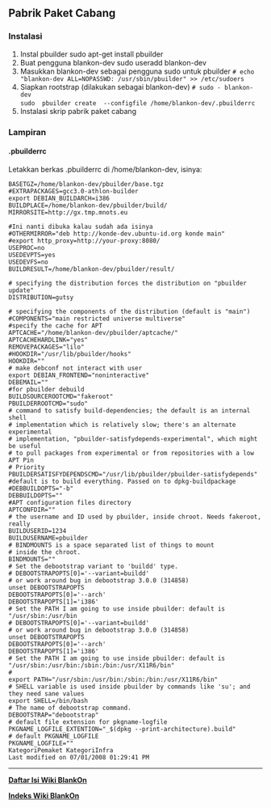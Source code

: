 ## Pabrik Paket Cabang
### Instalasi
   1. Instal pbuilder
      sudo apt-get install pbuilder
   2. Buat pengguna blankon-dev
      sudo useradd blankon-dev
   3. Masukkan blankon-dev sebagai pengguna sudo untuk pbuilder
      `# echo "blankon-dev ALL=NOPASSWD: /usr/sbin/pbuilder" >> /etc/sudoers`
   4. Siapkan rootstrap (dilakukan sebagai blankon-dev)
      `# sudo - blankon-dev`  
      `sudo  pbuilder create  --configfile /home/blankon-dev/.pbuilderrc`
   5. Instalasi skrip pabrik paket cabang

### Lampiran
#### .pbuilderrc

Letakkan berkas .pbuilderrc di /home/blankon-dev, isinya:

```
BASETGZ=/home/blankon-dev/pbuilder/base.tgz
#EXTRAPACKAGES=gcc3.0-athlon-builder
export DEBIAN_BUILDARCH=i386
BUILDPLACE=/home/blankon-dev/pbuilder/build/
MIRRORSITE=http://gx.tmp.mnots.eu

#Ini nanti dibuka kalau sudah ada isinya
#OTHERMIRROR="deb http://konde-dev.ubuntu-id.org konde main"
#export http_proxy=http://your-proxy:8080/
USEPROC=no
USEDEVPTS=yes
USEDEVFS=no
BUILDRESULT=/home/blankon-dev/pbuilder/result/

# specifying the distribution forces the distribution on "pbuilder update"
DISTRIBUTION=gutsy

# specifying the components of the distribution (default is "main")
#COMPONENTS="main restricted universe multiverse"
#specify the cache for APT
APTCACHE="/home/blankon-dev/pbuilder/aptcache/"
APTCACHEHARDLINK="yes"
REMOVEPACKAGES="lilo"
#HOOKDIR="/usr/lib/pbuilder/hooks"
HOOKDIR=""
# make debconf not interact with user
export DEBIAN_FRONTEND="noninteractive"
DEBEMAIL=""
#for pbuilder debuild
BUILDSOURCEROOTCMD="fakeroot"
PBUILDERROOTCMD="sudo"
# command to satisfy build-dependencies; the default is an internal shell
# implementation which is relatively slow; there's an alternate experimental
# implementation, "pbuilder-satisfydepends-experimental", which might be useful
# to pull packages from experimental or from repositories with a low APT Pin
# Priority
PBUILDERSATISFYDEPENDSCMD="/usr/lib/pbuilder/pbuilder-satisfydepends"
#default is to build everything. Passed on to dpkg-buildpackage
#DEBBUILDOPTS="-b"
DEBBUILDOPTS=""
#APT configuration files directory
APTCONFDIR=""
# the username and ID used by pbuilder, inside chroot. Needs fakeroot, really
BUILDUSERID=1234
BUILDUSERNAME=pbuilder
# BINDMOUNTS is a space separated list of things to mount
# inside the chroot.
BINDMOUNTS=""
# Set the debootstrap variant to 'buildd' type.
# DEBOOTSTRAPOPTS[0]='--variant=buildd'
# or work around bug in debootstrap 3.0.0 (314858)
unset DEBOOTSTRAPOPTS
DEBOOTSTRAPOPTS[0]='--arch'
DEBOOTSTRAPOPTS[1]='i386'
# Set the PATH I am going to use inside pbuilder: default is "/usr/sbin:/usr/bin
# DEBOOTSTRAPOPTS[0]='--variant=buildd'
# or work around bug in debootstrap 3.0.0 (314858)
unset DEBOOTSTRAPOPTS
DEBOOTSTRAPOPTS[0]='--arch'
DEBOOTSTRAPOPTS[1]='i386'
# Set the PATH I am going to use inside pbuilder: default is "/usr/sbin:/usr/bin:/sbin:/bin:/usr/X11R6/bin"
#
export PATH="/usr/sbin:/usr/bin:/sbin:/bin:/usr/X11R6/bin"
# SHELL variable is used inside pbuilder by commands like 'su'; and they need sane values
export SHELL=/bin/bash
# The name of debootstrap command.
DEBOOTSTRAP="debootstrap"
# default file extension for pkgname-logfile
PKGNAME_LOGFILE_EXTENTION="_$(dpkg --print-architecture).build"
# default PKGNAME_LOGFILE
PKGNAME_LOGFILE=""
KategoriPemaket KategoriInfra
Last modified on 07/01/2008 01:29:41 PM
```

---
[**Daftar Isi Wiki BlankOn**](/DaftarIsi/README.md)

[**Indeks Wiki BlankOn**](/Indeks.md)
